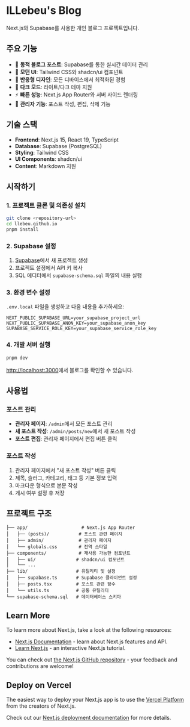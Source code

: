# ILLebeu's Blog

Next.js와 Supabase를 사용한 개인 블로그 프로젝트입니다.

## 주요 기능

- 📝 **동적 블로그 포스트**: Supabase를 통한 실시간 데이터 관리
- 🎨 **모던 UI**: Tailwind CSS와 shadcn/ui 컴포넌트
- 📱 **반응형 디자인**: 모든 디바이스에서 최적화된 경험
- 🌙 **다크 모드**: 라이트/다크 테마 지원
- ⚡ **빠른 성능**: Next.js App Router와 서버 사이드 렌더링
- 🔐 **관리자 기능**: 포스트 작성, 편집, 삭제 기능

## 기술 스택

- **Frontend**: Next.js 15, React 19, TypeScript
- **Database**: Supabase (PostgreSQL)
- **Styling**: Tailwind CSS
- **UI Components**: shadcn/ui
- **Content**: Markdown 지원

## 시작하기

### 1. 프로젝트 클론 및 의존성 설치

```bash
git clone <repository-url>
cd llebeu.github.io
pnpm install
```

### 2. Supabase 설정

1. [Supabase](https://supabase.com)에서 새 프로젝트 생성
2. 프로젝트 설정에서 API 키 복사
3. SQL 에디터에서 `supabase-schema.sql` 파일의 내용 실행

### 3. 환경 변수 설정

`.env.local` 파일을 생성하고 다음 내용을 추가하세요:

```env
NEXT_PUBLIC_SUPABASE_URL=your_supabase_project_url
NEXT_PUBLIC_SUPABASE_ANON_KEY=your_supabase_anon_key
SUPABASE_SERVICE_ROLE_KEY=your_supabase_service_role_key
```

### 4. 개발 서버 실행

```bash
pnpm dev
```

[http://localhost:3000](http://localhost:3000)에서 블로그를 확인할 수 있습니다.

## 사용법

### 포스트 관리

- **관리자 페이지**: `/admin`에서 모든 포스트 관리
- **새 포스트 작성**: `/admin/posts/new`에서 새 포스트 작성
- **포스트 편집**: 관리자 페이지에서 편집 버튼 클릭

### 포스트 작성

1. 관리자 페이지에서 "새 포스트 작성" 버튼 클릭
2. 제목, 슬러그, 카테고리, 태그 등 기본 정보 입력
3. 마크다운 형식으로 본문 작성
4. 게시 여부 설정 후 저장

## 프로젝트 구조

```
├── app/                    # Next.js App Router
│   ├── (posts)/           # 포스트 관련 페이지
│   ├── admin/             # 관리자 페이지
│   └── globals.css        # 전역 스타일
├── components/            # 재사용 가능한 컴포넌트
│   ├── ui/               # shadcn/ui 컴포넌트
│   └── ...
├── lib/                  # 유틸리티 및 설정
│   ├── supabase.ts       # Supabase 클라이언트 설정
│   ├── posts.tsx         # 포스트 관련 함수
│   └── utils.ts          # 공통 유틸리티
└── supabase-schema.sql   # 데이터베이스 스키마
```

## Learn More

To learn more about Next.js, take a look at the following resources:

- [Next.js Documentation](https://nextjs.org/docs) - learn about Next.js features and API.
- [Learn Next.js](https://nextjs.org/learn) - an interactive Next.js tutorial.

You can check out [the Next.js GitHub repository](https://github.com/vercel/next.js) - your feedback and contributions are welcome!

## Deploy on Vercel

The easiest way to deploy your Next.js app is to use the [Vercel Platform](https://vercel.com/new?utm_medium=default-template&filter=next.js&utm_source=create-next-app&utm_campaign=create-next-app-readme) from the creators of Next.js.

Check out our [Next.js deployment documentation](https://nextjs.org/docs/app/building-your-application/deploying) for more details.
